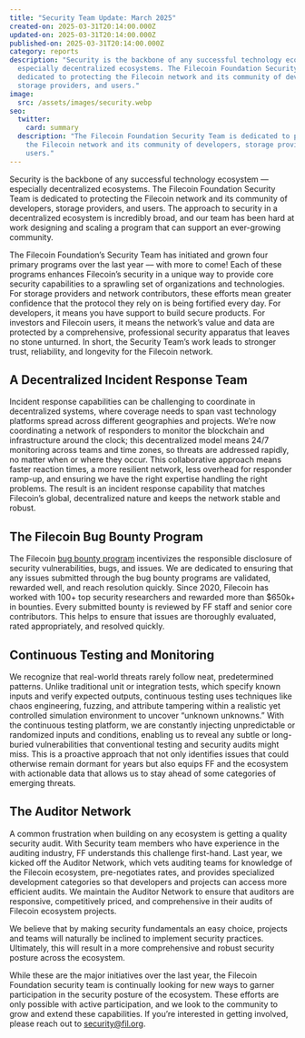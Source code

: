 ```yaml
---
title: "Security Team Update: March 2025"
created-on: 2025-03-31T20:14:00.000Z
updated-on: 2025-03-31T20:14:00.000Z
published-on: 2025-03-31T20:14:00.000Z
category: reports
description: "Security is the backbone of any successful technology ecosystem —
  especially decentralized ecosystems. The Filecoin Foundation Security Team is
  dedicated to protecting the Filecoin network and its community of developers,
  storage providers, and users."
image:
  src: /assets/images/security.webp
seo:
  twitter:
    card: summary
  description: "The Filecoin Foundation Security Team is dedicated to protecting
    the Filecoin network and its community of developers, storage providers, and
    users."
---
```


Security is the backbone of any successful technology ecosystem — especially decentralized ecosystems. The Filecoin Foundation Security Team is dedicated to protecting the Filecoin network and its community of developers, storage providers, and users. The approach to security in a decentralized ecosystem is incredibly broad, and our team has been hard at work designing and scaling a program that can support an ever-growing community. 

The Filecoin Foundation’s Security Team has initiated and grown four primary programs over the last year –– with more to come! Each of these programs enhances Filecoin’s security in a unique way to provide core security capabilities to a sprawling set of organizations and technologies. For storage providers and network contributors, these efforts mean greater confidence that the protocol they rely on is being fortified every day. For developers, it means you have support to build secure products. For investors and Filecoin users, it means the network’s value and data are protected by a comprehensive, professional security apparatus that leaves no stone unturned. In short, the Security Team’s work leads to stronger trust, reliability, and longevity for the Filecoin network.

## A Decentralized Incident Response Team

Incident response capabilities can be challenging to coordinate in decentralized systems, where coverage needs to span vast technology platforms spread across different geographies and projects. We’re now coordinating a network of responders to monitor the blockchain and infrastructure around the clock; this decentralized model means 24/7 monitoring across teams and time zones, so threats are addressed rapidly, no matter when or where they occur. This collaborative approach means faster reaction times, a more resilient network, less overhead for responder ramp-up, and ensuring we have the right expertise handling the right problems. The result is an incident response capability that matches Filecoin’s global, decentralized nature and keeps the network stable and robust.

## The Filecoin Bug Bounty Program

The Filecoin [bug bounty program](/security/bug-bounty) incentivizes the responsible disclosure of security vulnerabilities, bugs, and issues. We are dedicated to ensuring that any issues submitted through the bug bounty programs are validated, rewarded well, and reach resolution quickly. Since 2020, Filecoin has worked with 100+ top security researchers and rewarded more than $650k+ in bounties. Every submitted bounty is reviewed by FF staff and senior core contributors. This helps to ensure that issues are thoroughly evaluated, rated appropriately, and resolved quickly. 

## Continuous Testing and Monitoring

We recognize that real-world threats rarely follow neat, predetermined patterns. Unlike traditional unit or integration tests, which specify known inputs and verify expected outputs, continuous testing uses techniques like chaos engineering, fuzzing, and attribute tampering within a realistic yet controlled simulation environment to uncover “unknown unknowns.” With the continuous testing platform, we are constantly injecting unpredictable or randomized inputs and conditions, enabling us to reveal any subtle or long-buried vulnerabilities that conventional testing and security audits might miss. This is a proactive approach that not only identifies issues that could otherwise remain dormant for years but also equips FF and the ecosystem with actionable data that allows us to stay ahead of some categories of emerging threats.

## The Auditor Network

A common frustration when building on any ecosystem is getting a quality security audit. With Security team members who have experience in the auditing industry, FF understands this challenge first-hand. Last year, we kicked off the Auditor Network, which vets auditing teams for knowledge of the Filecoin ecosystem, pre-negotiates rates, and provides specialized development categories so that developers and projects can access more efficient audits. We maintain the Auditor Network to ensure that auditors are responsive, competitively priced, and comprehensive in their audits of Filecoin ecosystem projects.

We believe that by making security fundamentals an easy choice, projects and teams will naturally be inclined to implement security practices. Ultimately, this will result in a more comprehensive and robust security posture across the ecosystem.

While these are the major initiatives over the last year, the Filecoin Foundation security team is continually looking for new ways to garner participation in the security posture of the ecosystem. These efforts are only possible with active participation, and we look to the community to grow and extend these capabilities. If you’re interested in getting involved, please reach out to [security@fil.org](mailto:security@fil.org).
